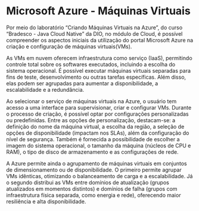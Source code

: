 # Microsoft Azure - Máquinas Virtuais

  Por meio do laboratório “Criando Máquinas Virtuais na Azure”, do curso “Bradesco - Java Cloud Native” da DIO, no módulo de Cloud, é possível compreender os aspectos iniciais da utilização do portal Microsoft Azure na criação e configuração de máquinas virtuais(VMs).

  As VMs em nuvem oferecem infraestrutura como serviço (IaaS), permitindo controle total sobre os softwares executados, incluindo a escolha do sistema operacional. É possível executar máquinas virtuais separadas para fins de teste, desenvolvimento ou outras tarefas específicas. Além disso, elas podem ser agrupadas para aumentar a disponibilidade, a escalabilidade e a redundância.

  Ao selecionar o serviço de máquinas virtuais na Azure, o usuário tem acesso a uma interface para supervisionar, criar e configurar VMs. Durante o processo de criação, é possível optar por configurações personalizadas ou predefinidas. Entre as opções de personalização, destacam-se: a definição do nome da máquina virtual, a escolha da região, a seleção de opções de disponibilidade (impactam nos SLAs), além da configuração do nível de segurança. Também é fornecida a possibilidade de escolher a imagem do sistema operacional, o tamanho da máquina (núcleos de CPU e RAM), o tipo de disco de armazenamento e as configurações de rede.

  A Azure permite ainda o agrupamento de máquinas virtuais em conjuntos de dimensionamento ou de disponibilidade. O primeiro permite agrupar VMs idênticas, otimizando o balanceamento de carga e a escalabilidade. Já o segundo distribui as VMs entre domínios de atualização (grupos atualizados em momentos distintos) e domínios de falha (grupos com infraestrutura física separada, como energia e rede), oferecendo maior resiliência e alta disponibilidade.
